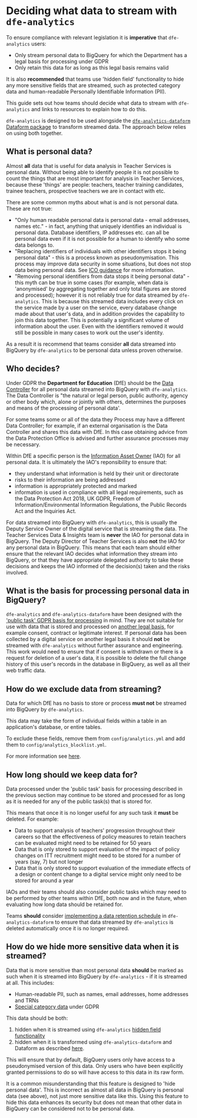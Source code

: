# Deciding what data to stream with ```dfe-analytics```
To ensure compliance with relevant legislation it is **imperative** that ```dfe-analytics``` users:
- Only stream personal data to BigQuery for which the Department has a legal basis for processing under GDPR
- Only retain this data for as long as this legal basis remains valid

It is also **recommended** that teams use 'hidden field' functionality to hide any more sensitive fields that are streamed, such as protected category data and human-readable Personally Identifiable Information (PII).

This guide sets out how teams should decide what data to stream with ```dfe-analytics``` and links to resources to explain how to do this.

```dfe-analytics``` is designed to be used alongside the [```dfe-analytics-dataform``` Dataform package](https://github.com/DFE-Digital/dfe-analytics-dataform/) to transform streamed data. The approach below relies on using both together.

## What is personal data?
Almost **all** data that is useful for data analysis in Teacher Services is personal data. Without being able to identify people it is not possible to count the things that are most important for analysis in Teacher Services, because these 'things' are people: teachers, teacher training candidates, trainee teachers, prospective teachers we are in contact with etc.

There are some common myths about what is and is not personal data. These are not true:
- "Only human readable personal data is personal data - email addresses, names etc." - in fact, anything that uniquely identifies an individual is personal data. Database identifiers, IP addresses etc. can all be personal data even if it is not possible for a human to identify who some data belongs to.
- "Replacing identifiers of individuals with other identifiers stops it being personal data" - this is a process known as pseudonymisation. This process may improve data security in some situations, but does not stop data being personal data. See [ICO guidance](https://ico.org.uk/for-organisations/uk-gdpr-guidance-and-resources/personal-information-what-is-it/what-is-personal-data/what-is-personal-data/#pd4) for more information.
- "Removing personal identifiers from data stops it being personal data" - this myth can be true in some cases (for example, when data is 'anonymised' by aggregating together and only total figures are stored and processed); however it is not reliably true for data streamed by ```dfe-analytics```. This is because this streamed data includes every click on the service made by a user on the service, every database change made about that user's data, and in addition provides the capability to join this data together. This is potentially a significant volume of information about the user. Even with the identifiers removed it would still be possible in many cases to work out the user's identity.

As a result it is recommend that teams consider **all** data streamed into BigQuery by ```dfe-analytics``` to be personal data unless proven otherwise.

## Who decides?
Under GDPR the **Department for Education** (DfE) should be the [Data Controller](https://ico.org.uk/for-organisations/uk-gdpr-guidance-and-resources/controllers-and-processors/controllers-and-processors/what-are-controllers-and-processors/) for all personal data streamed into BigQuery with ```dfe-analytics```. The Data Controller is "the natural or legal person, public authority, agency or other body which, alone or jointly with others, determines the purposes and means of the processing of personal data'.

For some teams some or all of the data they Process may have a different Data Controller; for example, if an external organisation is the Data Controller and shares this data with DfE. In this case obtaining advice from the Data Protection Office is advised and further assurance processes may be necessary.

Within DfE a specific person is the [Information Asset Owner](https://www.gov.uk/government/publications/information-asset-owner-role-guidance/guidance-on-the-information-asset-owner-role-html) (IAO) for all personal data.  It is ultimately the IAO's reponsibility to ensure that:
- they understand what information is held by their unit or directorate
- risks to their information are being addressed
- information is appropriately protected and marked
- information is used in compliance with all legal requirements, such as the Data Protection Act 2018, UK GDPR, Freedom of Information/Environmental Information Regulations, the Public Records Act and the Inquiries Act. 

For data streamed into BigQuery with ```dfe-analytics```, this is usually the Deputy Service Owner of the digital service that is streaming the data. The Teacher Services Data & Insights team is **never** the IAO for personal data in BigQuery. The Deputy Director of Teacher Services is also **not** the IAO for any personal data in BigQuery. This means that each team should either ensure that the relevant IAO decides what information they stream into BigQuery, or that they have appropriate delegated authority to take these decisions and keeps the IAO informed of the decision(s) taken and the risks involved.

## What is the basis for processing personal data in BigQuery?
```dfe-analytics``` and ```dfe-analytics-dataform``` have been designed with the ['public task' GDPR basis for processing](https://ico.org.uk/for-organisations/uk-gdpr-guidance-and-resources/lawful-basis/a-guide-to-lawful-basis/public-task/) in mind. They are not suitable for use with data that is stored and processed on [another legal basis](https://ico.org.uk/for-organisations/uk-gdpr-guidance-and-resources/lawful-basis/a-guide-to-lawful-basis/), for example consent, contract or legitimate interest. If personal data has been collected by a digital service on another legal basis it should **not** be streamed with ```dfe-analytics``` without further assurance and engineering. This work would need to ensure that if consent is withdrawn or there is a request for deletion of a user's data, it is possible to delete the full change history of this user's records in the database in BigQuery, as well as all their web traffic data.

## How do we exclude data from streaming?
Data for which DfE has no basis to store or process **must not** be streamed into BigQuery by ```dfe-analytics```.

This data may take the form of individual fields within a table in an application's database, or entire tables.

To exclude these fields, remove them from ```config/analytics.yml``` and add them to ```config/analytics_blocklist.yml```.

For more information see [here](https://github.com/DFE-Digital/dfe-analytics/tree/SL-dev?tab=readme-ov-file#5-send-database-events).

## How long should we keep data for?
Data processed under the 'public task' basis for processing described in the previous section may continue to be stored and processed for as long as it is needed for any of the public task(s) that is stored for.

This means that once it is no longer useful for any such task it **must** be deleted. For example:
- Data to support analysis of teachers' progression throughout their careers so that the effectiveness of policy measures to retain teachers can be evaluated might need to be retained for 50 years
- Data that is only stored to support evaluation of the impact of policy changes on ITT recruitment might need to be stored for a number of years (say, 7) but not longer
- Data that is only stored to support evaluation of the immediate effects of a design or content change to a digital service might only need to be stored for around a year

IAOs and their teams should also consider public tasks which may need to be performed by other teams within DfE, both now and in the future, when evaluating how long data should be retained for.

Teams **should** consider [implementing a data retention schedule](https://github.com/DFE-Digital/dfe-analytics-dataform/?tab=readme-ov-file#data-retention-schedules) in ```dfe-analytics-dataform``` to ensure that data streamed by ```dfe-analytics``` is deleted automatically once it is no longer required.

## How do we hide more sensitive data when it is streamed?
Data that is more sensitive than most personal data **should** be marked as such when it is streamed into BigQuery by ```dfe-analytics``` - if it is streamed at all. This includes:
- Human-readable PII, such as names, email addresses, home addresses and TRNs
- [Special category data](https://ico.org.uk/for-organisations/uk-gdpr-guidance-and-resources/lawful-basis/special-category-data/what-is-special-category-data/) under GDPR

This data should be both:
1. hidden when it is streamed using ```dfe-analytics``` [hidden field functionality](https://github.com/DFE-Digital/dfe-analytics/tree/SL-dev?tab=readme-ov-file#5-send-database-events)
2. hidden when it is transformed using ```dfe-analytics-dataform``` and Dataform as described [here](https://github.com/DFE-Digital/dfe-analytics-dataform/?tab=readme-ov-file#hidden-fields).

This will ensure that by default, BigQuery users only have access to a pseudonymised version of this data. Only users who have been explicitly granted permissions to do so will have access to this data in its raw form.

It is a common misunderstanding that this feature is designed to 'hide personal data'. This is incorrect as almost all data in BigQuery is personal data (see above), not just more sensitive data like this. Using this feature to hide this data enhances its security but does not mean that other data in BigQuery can be considered not to be personal data.